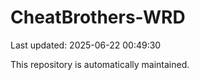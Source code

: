 # CheatBrothers-WRD

Last updated: 2025-06-22 00:49:30

This repository is automatically maintained.
